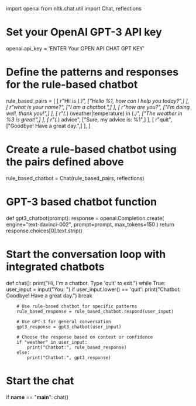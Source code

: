 import openai
from nltk.chat.util import Chat, reflections

# Set your OpenAI GPT-3 API key
openai.api_key = 'ENTER Your OPEN API CHAT GPT KEY'

# Define the patterns and responses for the rule-based chatbot
rule_based_pairs = [
    [
        r"Hii is (.*)",
        ["Hello %1, how can I help you today?",]
    ],
    [
        r"what is your name?",
        ["I am a chatbot.",]
    ],
    [
        r"how are you?",
        ["I'm doing well, thank you!",]
    ],
    [
        r"(.*) (weather|temperature) in (.*)",
        ["The weather in %3 is great!",]
    ],
    [
        r"(.*) advice",
        ["Sure, my advice is: %1",]
    ],
    [
        r"quit",
        ["Goodbye! Have a great day.",]
    ],
]

# Create a rule-based chatbot using the pairs defined above
rule_based_chatbot = Chat(rule_based_pairs, reflections)

# GPT-3 based chatbot function
def gpt3_chatbot(prompt):
    response = openai.Completion.create(
        engine="text-davinci-002",
        prompt=prompt,
        max_tokens=150
    )
    return response.choices[0].text.strip()

# Start the conversation loop with integrated chatbots
def chat():
    print("Hi, I'm a chatbot. Type 'quit' to exit.")
    while True:
        user_input = input("You: ")
        if user_input.lower() == 'quit':
            print("Chatbot: Goodbye! Have a great day.")
            break

        # Use rule-based chatbot for specific patterns
        rule_based_response = rule_based_chatbot.respond(user_input)

        # Use GPT-3 for general conversation
        gpt3_response = gpt3_chatbot(user_input)

        # Choose the response based on context or confidence
        if "weather" in user_input:
            print("Chatbot:", rule_based_response)
        else:
            print("Chatbot:", gpt3_response)

# Start the chat
if __name__ == "__main__":
    chat()

